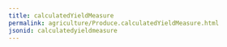 ```yaml
---
title: calculatedYieldMeasure
permalink: agriculture/Produce.calculatedYieldMeasure.html
jsonid: calculatedyieldmeasure
---
```

